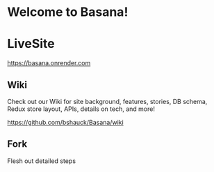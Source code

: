# Welcome to Basana!

# LiveSite

https://basana.onrender.com

## Wiki

Check out our Wiki for site background, features, stories, DB schema, Redux store layout, APIs, details on tech, and more!

https://github.com/bshauck/Basana/wiki


## Fork

Flesh out detailed steps